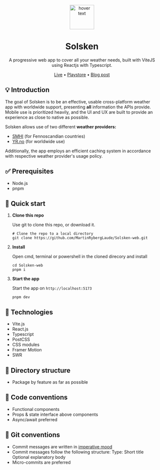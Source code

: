 <p align="center">
   <img src="https://github.com/MartinRybergLaude/Solsken-PWA/blob/master/public/solsken.svg?raw=true" width="80" title="hover text">
</p>
<h1 align="center">
  Solsken
</h1>
<p align="center">
  A progressive web app to cover all your weather needs, built with ViteJS using Reactjs with Typescript.
</p>
<p align="center">
    <a href="https://solsken.app">Live</a>
  • <a href="https://play.google.com/store/apps/details?id=app.solsken.twa">Playstore</a>
  • <a href="https://mrlaude.com/blog/solsken-app">Blog post</a>
</p>

## 💡 Introduction

The goal of Solsken is to be an effective, usable cross-platform weather app with worldwide support, presenting **all** information the APIs provide. Mobile use is prioritized heavily, and the UI and UX are built to provide an experience as close to native as possible.

Solsken allows use of two different **weather providers:**

- [SMHI](https://opendata.smhi.se/) (for Fennoscandian countries)
- [YR.no](https://developer.yr.no/) (for worldwide use)

Additionally, the app employs an efficient caching system in accordance with respective weather provider's usage policy.

## ✅ Prerequisites

- Node.js
- pnpm

## 🚀 Quick start

1.  **Clone this repo**

    Use git to clone this repo, or download it.

    ```shell
    # Clone the repo to a local directory
    git clone https://github.com/MartinRybergLaude/Solsken-web.git
    ```

2.  **Install**

    Open cmd, terminal or powershell in the cloned direcory and install

    ```shell
    cd Solsken-web
    pnpm i
    ```

3.  **Start the app**

    Start the app on `http://localhost:5173`

    ```shell
    pnpm dev
    ```

## 🧐 Technologies

- Vite.js
- React.js
- Typescript
- PostCSS
- CSS modules
- Framer Motion
- SWR

## 📁 Directory structure

- Package by feature as far as possible

## 📑 Code conventions

- Functional components
- Props & state interface above components
- Async/await preferred

## 📑 Git conventions

- Commit messages are written in <a href="https://en.wikipedia.org/wiki/Imperative_mood">imperative mood</a>
- Commit messages follow the following structure:
  Type: Short title
  Optional explanatory body
- Micro-commits are preferred
